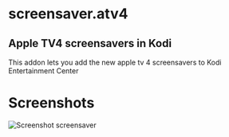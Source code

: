 
# screensaver.atv4
## Apple TV4 screensavers in Kodi

This addon lets you add the new apple tv 4 screensavers to Kodi Entertainment Center

# Screenshots

![Screenshot screensaver](http://s11.postimg.org/g7u5s4jj7/Screen_Shot_2015_11_06_at_23_58_39.png)
